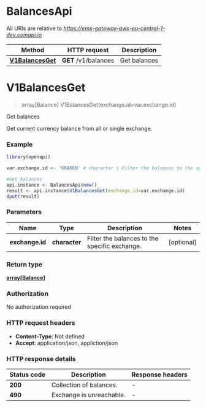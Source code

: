 # BalancesApi

All URIs are relative to *https://ems-gateway-aws-eu-central-1-dev.coinapi.io*

Method | HTTP request | Description
------------- | ------------- | -------------
[**V1BalancesGet**](BalancesApi.md#V1BalancesGet) | **GET** /v1/balances | Get balances


# **V1BalancesGet**
> array[Balance] V1BalancesGet(exchange.id=var.exchange.id)

Get balances

Get current currency balance from all or single exchange.

### Example
```R
library(openapi)

var.exchange.id <- 'KRAKEN' # character | Filter the balances to the specific exchange.

#Get balances
api.instance <- BalancesApi$new()
result <- api.instance$V1BalancesGet(exchange.id=var.exchange.id)
dput(result)
```

### Parameters

Name | Type | Description  | Notes
------------- | ------------- | ------------- | -------------
 **exchange.id** | **character**| Filter the balances to the specific exchange. | [optional] 

### Return type

[**array[Balance]**](Balance.md)

### Authorization

No authorization required

### HTTP request headers

 - **Content-Type**: Not defined
 - **Accept**: application/json, appliction/json

### HTTP response details
| Status code | Description | Response headers |
|-------------|-------------|------------------|
| **200** | Collection of balances. |  -  |
| **490** | Exchange is unreachable. |  -  |

